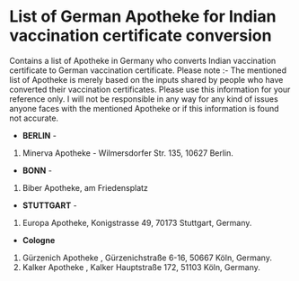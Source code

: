 # List of German Apotheke for Indian vaccination certificate conversion
Contains a list of Apotheke in Germany who converts Indian vaccination certificate to German vaccination certificate. Please note :- The mentioned list of Apotheke is merely based on the inputs shared by people who have converted their vaccination certificates. Please use this information for your reference only. I will not be responsible in any way for any kind of issues anyone faces with the mentioned Apotheke or if this information is found not accurate.

- <b>BERLIN</b> -

1) Minerva Apotheke - Wilmersdorfer Str. 135, 10627 Berlin.

- <b>BONN</b> - 

1) Biber Apotheke, am Friedensplatz

- <b>STUTTGART</b> - 

1) Europa Apotheke, Konigstrasse 49, 70173 Stuttgart, Germany.

- <b>Cologne</b>

1) Gürzenich Apotheke , Gürzenichstraße 6-16, 50667 Köln, Germany.
2) Kalker Apotheke , Kalker Hauptstraße 172, 51103 Köln, Germany.
